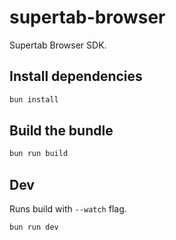 # supertab-browser

Supertab Browser SDK.

## Install dependencies

```bash
bun install
```

## Build the bundle

```bash
bun run build
```

## Dev

Runs build with `--watch` flag.

```bash
bun run dev
```
